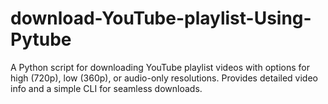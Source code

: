 # download-YouTube-playlist-Using-Pytube
A Python script for downloading YouTube playlist videos with options for high (720p), low (360p), or audio-only resolutions. Provides detailed video info and a simple CLI for seamless downloads.
